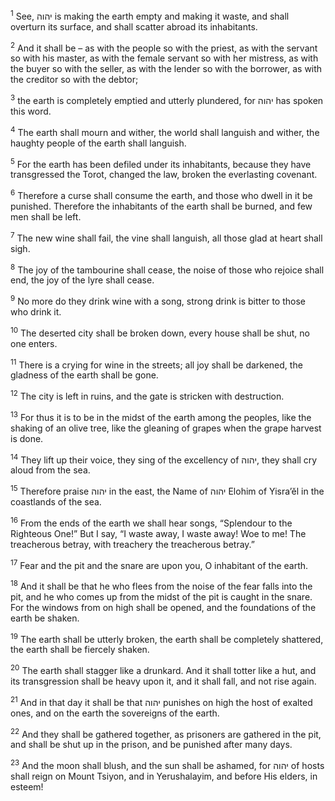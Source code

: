 <sup>1</sup> See, יהוה is making the earth empty and making it waste, and shall overturn its surface, and shall scatter abroad its inhabitants.

<sup>2</sup> And it shall be – as with the people so with the priest, as with the servant so with his master, as with the female servant so with her mistress, as with the buyer so with the seller, as with the lender so with the borrower, as with the creditor so with the debtor;

<sup>3</sup> the earth is completely emptied and utterly plundered, for יהוה has spoken this word.

<sup>4</sup> The earth shall mourn and wither, the world shall languish and wither, the haughty people of the earth shall languish.

<sup>5</sup> For the earth has been defiled under its inhabitants, because they have transgressed the Torot, changed the law, broken the everlasting covenant.

<sup>6</sup> Therefore a curse shall consume the earth, and those who dwell in it be punished. Therefore the inhabitants of the earth shall be burned, and few men shall be left.

<sup>7</sup> The new wine shall fail, the vine shall languish, all those glad at heart shall sigh.

<sup>8</sup> The joy of the tambourine shall cease, the noise of those who rejoice shall end, the joy of the lyre shall cease.

<sup>9</sup> No more do they drink wine with a song, strong drink is bitter to those who drink it.

<sup>10</sup> The deserted city shall be broken down, every house shall be shut, no one enters.

<sup>11</sup> There is a crying for wine in the streets; all joy shall be darkened, the gladness of the earth shall be gone.

<sup>12</sup> The city is left in ruins, and the gate is stricken with destruction.

<sup>13</sup> For thus it is to be in the midst of the earth among the peoples, like the shaking of an olive tree, like the gleaning of grapes when the grape harvest is done.

<sup>14</sup> They lift up their voice, they sing of the excellency of יהוה, they shall cry aloud from the sea.

<sup>15</sup> Therefore praise יהוה in the east, the Name of יהוה Elohim of Yisra’ĕl in the coastlands of the sea.

<sup>16</sup> From the ends of the earth we shall hear songs, “Splendour to the Righteous One!” But I say, “I waste away, I waste away! Woe to me! The treacherous betray, with treachery the treacherous betray.”

<sup>17</sup> Fear and the pit and the snare are upon you, O inhabitant of the earth.

<sup>18</sup> And it shall be that he who flees from the noise of the fear falls into the pit, and he who comes up from the midst of the pit is caught in the snare. For the windows from on high shall be opened, and the foundations of the earth be shaken.

<sup>19</sup> The earth shall be utterly broken, the earth shall be completely shattered, the earth shall be fiercely shaken.

<sup>20</sup> The earth shall stagger like a drunkard. And it shall totter like a hut, and its transgression shall be heavy upon it, and it shall fall, and not rise again.

<sup>21</sup> And in that day it shall be that יהוה punishes on high the host of exalted ones, and on the earth the sovereigns of the earth.

<sup>22</sup> And they shall be gathered together, as prisoners are gathered in the pit, and shall be shut up in the prison, and be punished after many days.

<sup>23</sup> And the moon shall blush, and the sun shall be ashamed, for יהוה of hosts shall reign on Mount Tsiyon, and in Yerushalayim, and before His elders, in esteem!

